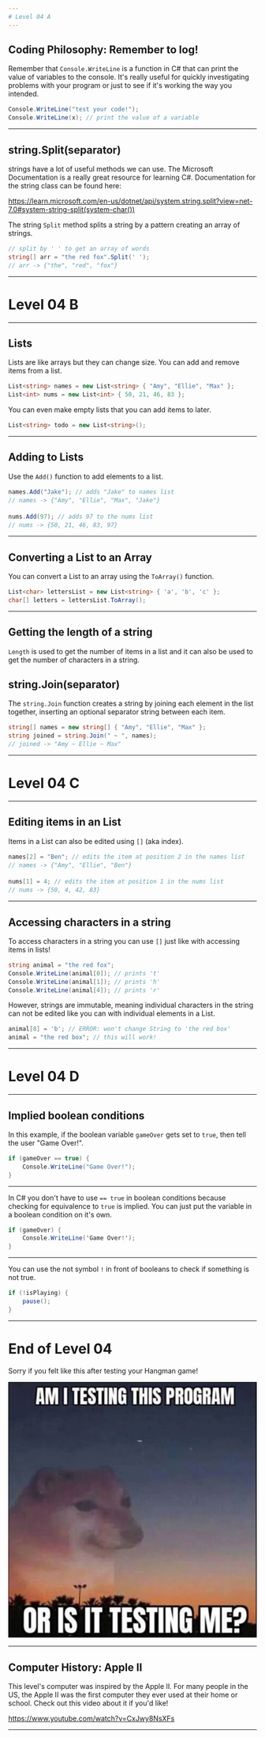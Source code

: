 ```yaml
---
# Level 04 A
---
```


## Coding Philosophy: Remember to log!

Remember that `Console.WriteLine` is a function in C# that can print the value of variables to the console. It's really useful for quickly investigating problems with your program or just to see if it's working the way you intended.

```csharp
Console.WriteLine("test your code!");
Console.WriteLine(x); // print the value of a variable
```

---

## string.Split(separator)

strings have a lot of useful methods we can use. The Microsoft Documentation is a really great resource for learning C#. Documentation for the string class can be found here:

<https://learn.microsoft.com/en-us/dotnet/api/system.string.split?view=net-7.0#system-string-split(system-char())>

The string `Split` method splits a string by a pattern creating an array of strings.

```csharp
// split by ' ' to get an array of words
string[] arr = "the red fox".Split(' ');
// arr -> {"the", "red", "fox"}
```

---

# Level 04 B

---

## Lists

Lists are like arrays but they can change size. You can add and remove items from a list.

```csharp
List<string> names = new List<string> { "Amy", "Ellie", "Max" };
List<int> nums = new List<int> { 50, 21, 46, 83 };
```

You can even make empty lists that you can add items to later.

```csharp
List<string> todo = new List<string>();
```

---

## Adding to Lists

Use the `Add()` function to add elements to a list.

```csharp
names.Add("Jake"); // adds "Jake" to names list
// names -> {"Amy", "Ellie", "Max", "Jake"}

nums.Add(97); // adds 97 to the nums list
// nums -> {50, 21, 46, 83, 97}
```

---

## Converting a List to an Array

You can convert a List to an array using the `ToArray()` function.

```csharp
List<char> lettersList = new List<string> { 'a', 'b', 'c' };
char[] letters = lettersList.ToArray();
```

---

## Getting the length of a string

`Length` is used to get the number of items in a list and it can also be used to get the number of characters in a string.

## string.Join(separator)

The `string.Join` function creates a string by joining each element in the list together, inserting an optional separator string between each item.

```csharp
string[] names = new string[] { "Amy", "Ellie", "Max" };
string joined = string.Join(" ~ ", names);
// joined -> "Amy ~ Ellie ~ Max"
```

---

# Level 04 C

---

## Editing items in an List

Items in a List can also be edited using `[]` (aka index).

```csharp
names[2] = "Ben"; // edits the item at position 2 in the names list
// names -> {"Amy", "Ellie", "Ben"}

nums[1] = 4; // edits the item at position 1 in the nums list
// nums -> {50, 4, 42, 83}
```

---

## Accessing characters in a string

To access characters in a string you can use `[]` just like with accessing items in lists!

```csharp
string animal = "the red fox";
Console.WriteLine(animal[0]); // prints 't'
Console.WriteLine(animal[1]); // prints 'h'
Console.WriteLine(animal[4]); // prints 'r'
```

However, strings are immutable, meaning individual characters in the string can not be edited like you can with individual elements in a List.

```csharp
animal[8] = 'b'; // ERROR: won't change String to 'the red box'
animal = "the red box"; // this will work!
```

---

# Level 04 D

---

## Implied boolean conditions

In this example, if the boolean variable `gameOver` gets set to `true`, then tell the user "Game Over!".

```csharp
if (gameOver == true) {
	Console.WriteLine("Game Over!");
}
```

---

In C# you don't have to use `== true` in boolean conditions because checking for equivalence to `true` is implied. You can just put the variable in a boolean condition on it's own.

```csharp
if (gameOver) {
	Console.WriteLine('Game Over!');
}
```

---

You can use the not symbol `!` in front of booleans to check if something is not true.

```csharp
if (!isPlaying) {
	pause();
}
```

---

# End of Level 04

Sorry if you felt like this after testing your Hangman game!

![am i testing this program or is it testing me?](../src/memes/04_0.png)

---

## Computer History: Apple II

This level's computer was inspired by the Apple II. For many people in the US, the Apple II was the first computer they ever used at their home or school. Check out this video about it if you'd like!

<https://www.youtube.com/watch?v=CxJwy8NsXFs>

---
